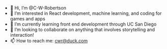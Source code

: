 - 👋 Hi, I’m @C-W-Robertson
- 👀 I’m interested in React development, machine learning, and coding for games and apps
- 🌱 I’m currently learning front end development through UC San Diego
- 💞️ I’m looking to collaborate on anything that involves storytelling and interaction!
- 📫 How to reach me: cwr@duck.com

<!---
C-W-Robertson/C-W-Robertson is a ✨ special ✨ repository because its `README.md` (this file) appears on your GitHub profile.
You can click the Preview link to take a look at your changes.
--->
